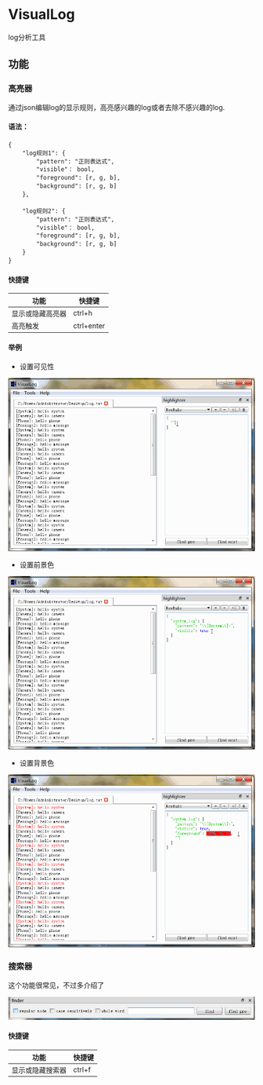 # VisualLog

log分析工具

## 功能

### 高亮器

通过json编辑log的显示规则，高亮感兴趣的log或者去除不感兴趣的log.

#### 语法：

```txt
{
	"log规则1": {
		"pattern": "正则表达式",
		"visible"： bool,
		"foreground": [r, g, b],
		"background": [r, g, b]
	},

	"log规则2": {
		"pattern": "正则表达式",
		"visible"： bool,
		"foreground": [r, g, b],
		"background": [r, g, b]
	}
}
```

#### 快捷键

功能 | 快捷键
-|-
显示或隐藏高亮器 | ctrl+h
高亮触发 | ctrl+enter

#### 举例

- 设置可见性

![设置可见性](./screenshots/visible_setting.gif)

- 设置前景色

![设置前景色](./screenshots/foreground_setting.gif)

- 设置背景色

![设置背景色](./screenshots/background_setting.gif)

### 搜索器

这个功能很常见，不过多介绍了

![搜索器](./screenshots/finder_ui.jpg)

#### 快捷键

功能 | 快捷键
-|-
显示或隐藏搜索器 | ctrl+f
